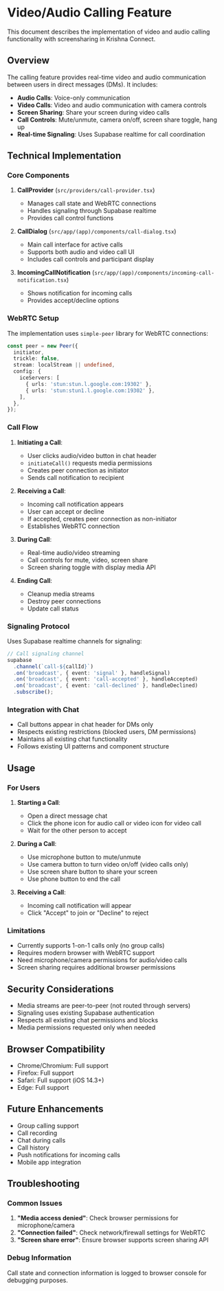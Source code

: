 # Video/Audio Calling Feature

This document describes the implementation of video and audio calling functionality with screensharing in Krishna Connect.

## Overview

The calling feature provides real-time video and audio communication between users in direct messages (DMs). It includes:

- **Audio Calls**: Voice-only communication
- **Video Calls**: Video and audio communication with camera controls
- **Screen Sharing**: Share your screen during video calls
- **Call Controls**: Mute/unmute, camera on/off, screen share toggle, hang up
- **Real-time Signaling**: Uses Supabase realtime for call coordination

## Technical Implementation

### Core Components

1. **CallProvider** (`src/providers/call-provider.tsx`)
   - Manages call state and WebRTC connections
   - Handles signaling through Supabase realtime
   - Provides call control functions

2. **CallDialog** (`src/app/(app)/components/call-dialog.tsx`)
   - Main call interface for active calls
   - Supports both audio and video call UI
   - Includes call controls and participant display

3. **IncomingCallNotification** (`src/app/(app)/components/incoming-call-notification.tsx`)
   - Shows notification for incoming calls
   - Provides accept/decline options

### WebRTC Setup

The implementation uses `simple-peer` library for WebRTC connections:

```typescript
const peer = new Peer({
  initiator,
  trickle: false,
  stream: localStream || undefined,
  config: {
    iceServers: [
      { urls: 'stun:stun.l.google.com:19302' },
      { urls: 'stun:stun1.l.google.com:19302' },
    ],
  },
});
```

### Call Flow

1. **Initiating a Call**:
   - User clicks audio/video button in chat header
   - `initiateCall()` requests media permissions
   - Creates peer connection as initiator
   - Sends call notification to recipient

2. **Receiving a Call**:
   - Incoming call notification appears
   - User can accept or decline
   - If accepted, creates peer connection as non-initiator
   - Establishes WebRTC connection

3. **During Call**:
   - Real-time audio/video streaming
   - Call controls for mute, video, screen share
   - Screen sharing toggle with display media API

4. **Ending Call**:
   - Cleanup media streams
   - Destroy peer connections
   - Update call status

### Signaling Protocol

Uses Supabase realtime channels for signaling:

```typescript
// Call signaling channel
supabase
  .channel(`call-${callId}`)
  .on('broadcast', { event: 'signal' }, handleSignal)
  .on('broadcast', { event: 'call-accepted' }, handleAccepted)
  .on('broadcast', { event: 'call-declined' }, handleDeclined)
  .subscribe();
```

### Integration with Chat

- Call buttons appear in chat header for DMs only
- Respects existing restrictions (blocked users, DM permissions)
- Maintains all existing chat functionality
- Follows existing UI patterns and component structure

## Usage

### For Users

1. **Starting a Call**:
   - Open a direct message chat
   - Click the phone icon for audio call or video icon for video call
   - Wait for the other person to accept

2. **During a Call**:
   - Use microphone button to mute/unmute
   - Use camera button to turn video on/off (video calls only)
   - Use screen share button to share your screen
   - Use phone button to end the call

3. **Receiving a Call**:
   - Incoming call notification will appear
   - Click "Accept" to join or "Decline" to reject

### Limitations

- Currently supports 1-on-1 calls only (no group calls)
- Requires modern browser with WebRTC support
- Need microphone/camera permissions for audio/video calls
- Screen sharing requires additional browser permissions

## Security Considerations

- Media streams are peer-to-peer (not routed through servers)
- Signaling uses existing Supabase authentication
- Respects all existing chat permissions and blocks
- Media permissions requested only when needed

## Browser Compatibility

- Chrome/Chromium: Full support
- Firefox: Full support
- Safari: Full support (iOS 14.3+)
- Edge: Full support

## Future Enhancements

- Group calling support
- Call recording
- Chat during calls
- Call history
- Push notifications for incoming calls
- Mobile app integration

## Troubleshooting

### Common Issues

1. **"Media access denied"**: Check browser permissions for microphone/camera
2. **"Connection failed"**: Check network/firewall settings for WebRTC
3. **"Screen share error"**: Ensure browser supports screen sharing API

### Debug Information

Call state and connection information is logged to browser console for debugging purposes.
